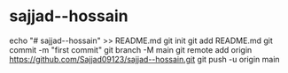 # sajjad--hossain
echo "# sajjad--hossain" >> README.md
git init
git add README.md
git commit -m "first commit"
git branch -M main
git remote add origin https://github.com/Sajjad09123/sajjad--hossain.git
git push -u origin main
